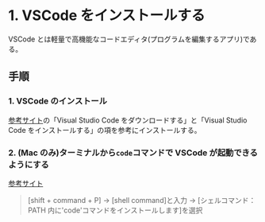# 1. VSCode をインストールする

VSCode とは軽量で高機能なコードエディタ(プログラムを編集するアプリ)である。

## 手順

### 1. VSCode のインストール

[参考サイト](https://www.javadrive.jp/vscode/install/index1.html)の「Visual Studio Code をダウンロードする」と「Visual Studio Code をインストールする」の項を参考にインストールする。

### 2. (Mac のみ)ターミナルから`code`コマンドで VSCode が起動できるようにする

[参考サイト](https://qiita.com/P-man_Brown/items/b18f31e3bb98b08ff31b)

> [shift + command + P] -> [shell command]と入力 -> [シェルコマンド：PATH 内に'code'コマンドをインストールします]を選択
